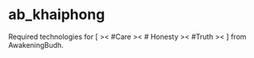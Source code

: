 # ab_khaiphong
Required technologies for [ >&lt; #Care >&lt; # Honesty >&lt; #Truth >&lt;  ] from AwakeningBudh.
